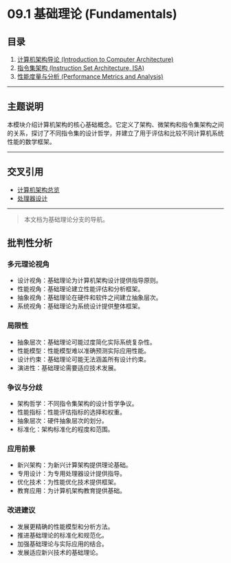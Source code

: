 # 09.1 基础理论 (Fundamentals)

## 目录

1. [计算机架构导论 (Introduction to Computer Architecture)](09.1.1_Introduction_to_Computer_Architecture.md)
2. [指令集架构 (Instruction Set Architecture, ISA)](./09.1.2_Instruction_Set_Architecture.md)
3. [性能度量与分析 (Performance Metrics and Analysis)](./09.1.3_Performance_Metrics_and_Analysis.md)

---

## 主题说明

本模块介绍计算机架构的核心基础概念。它定义了架构、微架构和指令集架构之间的关系，探讨了不同指令集的设计哲学，并建立了用于评估和比较不同计算机系统性能的数学框架。

---

## 交叉引用

- [计算机架构总览](README.md)
- [处理器设计](README.md)

---

> 本文档为基础理论分支的导航。

## 批判性分析

### 多元理论视角

- 设计视角：基础理论为计算机架构设计提供指导原则。
- 性能视角：基础理论建立性能评估和分析框架。
- 抽象视角：基础理论在硬件和软件之间建立抽象层次。
- 系统视角：基础理论为系统设计提供整体框架。

### 局限性

- 抽象层次：基础理论可能过度简化实际系统复杂性。
- 性能模型：性能模型难以准确预测实际应用性能。
- 设计约束：基础理论可能无法涵盖所有设计约束。
- 演进性：基础理论需要适应技术发展。

### 争议与分歧

- 架构哲学：不同指令集架构的设计哲学争议。
- 性能指标：性能评估指标的选择和权重。
- 抽象层次：硬件抽象层次的划分。
- 标准化：架构标准化的程度和范围。

### 应用前景

- 新兴架构：为新兴计算架构提供理论基础。
- 专用设计：为专用处理器设计提供指导。
- 优化技术：为性能优化技术提供框架。
- 教育应用：为计算机架构教育提供基础。

### 改进建议

- 发展更精确的性能模型和分析方法。
- 推进基础理论的标准化和规范化。
- 加强基础理论与实际应用的结合。
- 发展适应新兴技术的基础理论。
